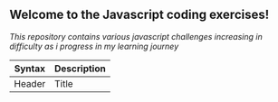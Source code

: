 ## Welcome to the Javascript coding exercises!
*This repository contains various javascript challenges increasing in difficulty as i progress in my learning journey*

| Syntax | Description |
| ----------- | ----------- |
| Header | Title |


